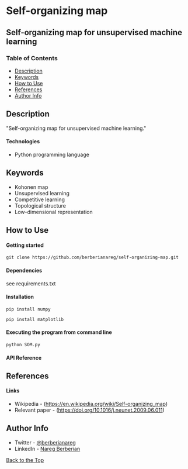 # Self-organizing map

## Self-organizing map for unsupervised machine learning

### Table of Contents

- [Description](#description)
- [Keywords](#keywords)
- [How to Use](#how-to-use)
- [References](#references)
- [Author Info](#author-info)

## Description

"Self-organizing map for unsupervised machine learning."

#### Technologies

- Python programming language

## Keywords

 - Kohonen map
 - Unsupervised learning
 - Competitive learning
 - Topological structure
 - Low-dimensional representation

## How to Use

#### Getting started

`git clone https://github.com/berberianareg/self-organizing-map.git`

#### Dependencies

see requirements.txt

#### Installation

`pip install numpy`

`pip install matplotlib`

#### Executing the program from command line

`python SOM.py`

#### API Reference

## References

#### Links

- Wikipedia - (https://en.wikipedia.org/wiki/Self-organizing_map)
- Relevant paper - (https://doi.org/10.1016/j.neunet.2009.06.011)

## Author Info

- Twitter - [@berberianareg](https://twitter.com/BerberianNareg)
- LinkedIn - [Nareg Berberian](https://www.linkedin.com/in/nareg-berberian-phd-ab6759b9/)

[Back to the Top](#project-title)



